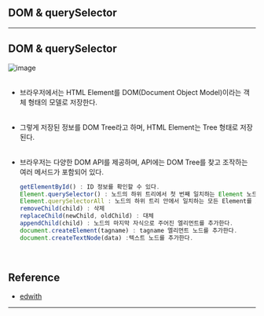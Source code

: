 DOM & querySelector
-------------------

---

DOM & querySelector
-------------------

![image](https://user-images.githubusercontent.com/56240505/71048569-fb12cd80-2182-11ea-91b5-a9bea298b522.png)<br><br>

-	브라우저에서는 HTML Element를 DOM(Document Object Model)이라는 객체 형태의 모델로 저장한다.<br><br>
-	그렇게 저장된 정보를 DOM Tree라고 하며, HTML Element는 Tree 형태로 저장된다.<br><br>
-	브라우저는 다양한 DOM API를 제공하며, API에는 DOM Tree를 찾고 조작하는 여러 메서드가 포함되어 있다.

	```javascript
	getElementById() : ID 정보를 확인할 수 있다.
	Element.querySelector() : 노드의 하위 트리에서 첫 번째 일치하는 Element 노드를 반환한다. 결과가 없으면 null을 반환한다.
	Element.querySelectorAll : 노드의 하위 트리 안에서 일치하는 모든 Element를 포함한 NodeList를 반환한다. 결과가 없으면 빈 NodeList를 반환한다.
	removeChild(child) : 삭제
	replaceChild(newChild, oldChild) : 대체
	appendChild(child) : 노드의 마지막 자식으로 주어진 엘리먼트를 추가한다.
	document.createElement(tagname) : tagname 엘리먼트 노드를 추가한다.
	document.createTextNode(data) :텍스트 노드를 추가한다.
	```

	<br>

Reference
---------

-	[edwith](https://www.edwith.org/boostcourse-web/lecture/16699/)

---
